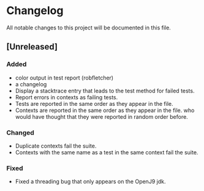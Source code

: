 # Changelog

All notable changes to this project will be documented in this file.

## [Unreleased]

### Added

- color output in test report (robfletcher)
- a changelog
- Display a stacktrace entry that leads to the test method for failed tests.
- Report errors in contexts as failing tests.
- Tests are reported in the same order as they appear in the file.
- Contexts are reported in the same order as they appear in the file. who would have thought that they were reported in
  random order before.

### Changed

- Duplicate contexts fail the suite.
- Contexts with the same name as a test in the same context fail the suite.

### Fixed

- Fixed a threading bug that only appears on the OpenJ9 jdk.
 

